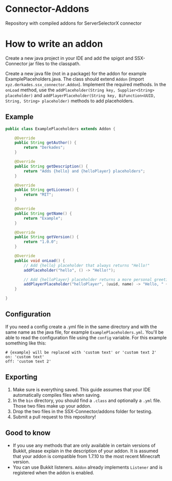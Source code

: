# Connector-Addons
Repository with compiled addons for ServerSelectorX connector

# How to write an addon

Create a new java project in your IDE and add the spigot and SSX-Connector jar files to the classpath.

Create a new java file (not in a package) for the addon for example ExamplePlaceholders.java. The class should extend `Addon` (import `xyz.derkades.ssx_connector.Addon`). Implement the required methods. In the `onLoad` method, use the `addPlaceholder(String key, Supplier<String> placeholder)` and `addPlayerPlaceholder(String key, BiFunction<UUID, String, String> placeholder)` methods to add placeholders.

## Example

```java
public class ExamplePlaceholders extends Addon {

	@Override
	public String getAuthor() {
		return "Derkades";
	}

	@Override
	public String getDescription() {
		return "Adds {hello} and {helloPlayer} placeholders";
	}

	@Override
	public String getLicense() {
		return "MIT";
	}

	@Override
	public String getName() {
		return "Example";
	}

	@Override
	public String getVersion() {
		return "1.0.0";
	}

	@Override
	public void onLoad() {
		// Add {hello} placeholder that always returns "Hello!"
		addPlaceholder("hello", () -> "Hello!");

		// Add {helloPlayer} placeholder returns a more personal greeting
		addPlayerPlaceholder("helloPlayer", (uuid, name) -> "Hello, " + name + "!");
	}

}
```

## Configuration
If you need a config create a .yml file in the same directory and with the same name as the java file, for example `ExamplePlaceholders.yml`. You'll be able to read the configuration file using the `config` variable.
For this example something like this:
```
# {example} will be replaced with 'custom text' or 'custom text 2'
on: 'custom text'
off: 'custom text 2'
```

## Exporting
1. Make sure is everything saved. This guide assumes that your IDE automatically compiles files when saving.
2. In the `bin` directory, you should find a `.class` and optionally a `.yml` file. Those two files make up your addon.
3. Drop the two files in the SSX-Connector/addons folder for testing.
4. Submit a pull request to this repository!

## Good to know
- If you use any methods that are only available in certain versions of Bukkit, please explain in the description of your addon. It is assumed that your addon is compatible from 1.7.10 to the most recent Minecraft version.
- You can use Bukkit listeners. `Addon` already implements `Listener` and is registered when the addon is enabled.
